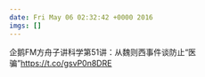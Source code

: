 ```yaml
---
date: Fri May 06 02:32:42 +0000 2016
imgs: []
---
```

&#20225;&#40517;FM&#26041;&#33311;&#23376;&#35762;&#31185;&#23398;&#31532;51&#35762;&#65306;&#20174;&#39759;&#21017;&#35199;&#20107;&#20214;&#35848;&#38450;&#27490;&#8220;&#21307;&#39575;&#8221;https://t.co/gsvP0n8DRE
